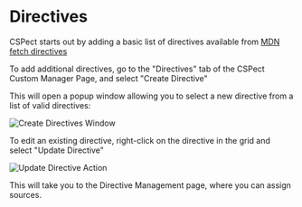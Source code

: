 # Directives

CSPect starts out by adding a basic list of directives available from [MDN fetch directives](https://developer.mozilla.org/en-US/docs/Web/HTTP/Reference/Headers/Content-Security-Policy#directives)

To add additional directives, go to the "Directives" tab of the CSPect Custom Manager Page, and select "Create Directive"

This will open a popup window allowing you to select a new directive from a list of valid directives:

![Create Directives Window](create_directive.png)

To edit an existing directive, right-click on the directive in the grid and select "Update Directive"

![Update Directive Action](update_directive.png)

This will take you to the Directive Management page, where you can assign sources.